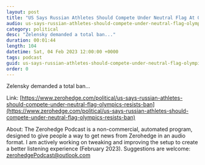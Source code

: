 ```yaml
---
layout: post
title: "US Says Russian Athletes Should Compete Under Neutral Flag At Olympics, Resists Ban"
audio: us-says-russian-athletes-should-compete-under-neutral-flag-olympics-resists-ban-5
category: political
desc: "Zelensky demanded a total ban..."
duration: 00:01:44
length: 104
datetime: Sat, 04 Feb 2023 12:00:00 +0000
tags: podcast
guid: us-says-russian-athletes-should-compete-under-neutral-flag-olympics-resists-ban-0
order: 0
---
```

Zelensky demanded a total ban...

Link: [https://www.zerohedge.com/political/us-says-russian-athletes-should-compete-under-neutral-flag-olympics-resists-ban](https://www.zerohedge.com/political/us-says-russian-athletes-should-compete-under-neutral-flag-olympics-resists-ban)

About: The Zerohedge Podcast is a non-commercial, automated program, designed to give people a way to get news from Zerohedge in an audio format.  I am actively working on tweaking and improving the setup to create a better listening experience (February 2023).  Suggestions are welcome: [zerohedgePodcast@outlook.com](mailto:zerohedgePodcast@outlook.com)